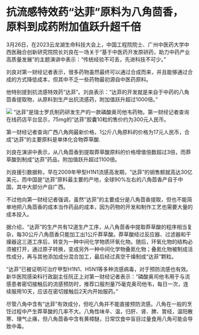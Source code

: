 # 抗流感特效药“达菲”原料为八角茴香，原料到成药附加值跃升超千倍

3月26日，在2023云龙湖生命科技大会上，中国工程院院士、广州中医药大学中西医融合创新研究院院长刘良在一场关于“基于中医药开发原研药，助力中药产业高质量发展”的主题演讲中表示：“传统经验不可丢，先进科技不可少。”

刘良对第一财经记者表示，很多药物虽然最终可以通过合成而来，并且能够通过合成的方式降低成本，但其中不乏一些药物最初源自中医药原料。

他特别提到抗流感特效药“达菲”。刘良表示：“达菲的开发就是来自于中药的八角茴香提取物，从原料到生产出抗流感药，附加值跃升超过1000倍。”

![](https://inews.gtimg.com/news_bt/OyN54nxD6GrmigGjjGCaqtxwu7Oq3kOl2r70FiKh6SH9UAA/1000)
“达菲”是瑞士罗氏制药研发生产的一款磷酸奥司他韦药物。第一财经记者查询在线药店平台显示，75mg的“达菲”胶囊10粒的售价约为300元人民币。

第一财经记者查询广西八角网最新价格，1公斤八角原料的价格为17元人民币，合成“达菲”的主要原料是单体化合物莽草酸.

刘良在演讲中表示，从八角茴香到提取莽草酸原料的价格增值倍数超过3倍，而莽草酸到制成“达菲”药品，附加值跃升超过1100倍。

刘良援引数据称，早在2009年甲型H1N1流感高发期，“达菲”的销售额就高达30亿美元，而中国是“达菲”原料最主要的产地，全球90%左右的八角茴香产自于中国，其中大部分产自广西。

不过他向第一财经记者强调，虽然“达菲”的主要成分是八角茴香提取，但也不能简单地把八角茴香的成本当作药品的成本，因为药物的开发和制作工艺也需要大量的成本投入。

据介绍，“达菲”的生产共有12道生产工序，从八角茴香中提取莽草酸的程序相当复杂，每30公斤八角茴香只能加工出1公斤莽草酸。莽草酸经过反应器、过滤器和干燥器这三道工序后，转变为一种中间化学物质环氧化物。随后，环氧化物的结构必须被打开，通过原子转换，变成另外一种中间化学物叠氮化物；叠氮化物被制成活性成分，再与其他添加成分混合加工，最后经过真空干燥制成“达菲”颗粒。

“达菲”已被证明可治疗甲型H1N1、H5N1等多种流感病毒，对于预防流感也有效。新华医院感染科行政副主任阮正上对第一财经记者表示：“磷酸奥司他韦用于与流感患者密切接触后的流感预防时，推荐口服剂量75毫克奥司他韦，每日一次，连续服用10天，应该在密切接触后2天内开始服药。”

尽管八角中含有“达菲”有效成分，但吃八角并不能直接预防流感。八角在一般的烹饪过程中产生莽草酸的几率不大。八角性味辛、温，归肝、肾、脾、胃经，温阳散寒、理气止痛，但八角茴香中含有黄樟醚，日常饮食中盲目过量食用八角可能会导致中毒。


